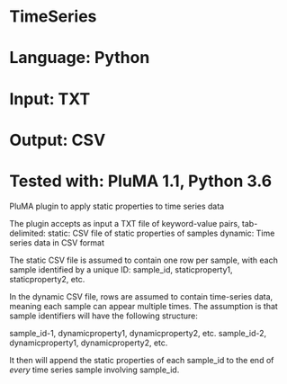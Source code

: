 # TimeSeries
# Language: Python
# Input: TXT
# Output: CSV
# Tested with: PluMA 1.1, Python 3.6

PluMA plugin to apply static properties to time series data

The plugin accepts as input a TXT file of keyword-value pairs, tab-delimited:
static: CSV file of static properties of samples
dynamic: Time series data in CSV format

The static CSV file is assumed to contain one row per sample, with each sample identified by a unique ID:
sample_id, staticproperty1, staticproperty2, etc.

In the dynamic CSV file, rows are assumed to contain time-series data, meaning each sample can appear multiple times.  The assumption is that sample identifiers will have the following structure:

sample_id-1, dynamicproperty1, dynamicproperty2, etc.
sample_id-2, dynamicproperty1, dynamicproperty2, etc.

It then will append the static properties of each sample_id to the end of *every* time series sample involving sample_id.

